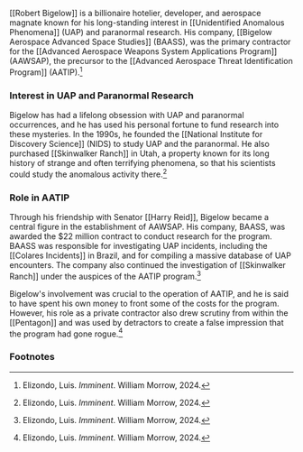 [[Robert Bigelow]] is a billionaire hotelier, developer, and aerospace magnate known for his long-standing interest in [[Unidentified Anomalous Phenomena]] (UAP) and paranormal research. His company, [[Bigelow Aerospace Advanced Space Studies]] (BAASS), was the primary contractor for the [[Advanced Aerospace Weapons System Applications Program]] (AAWSAP), the precursor to the [[Advanced Aerospace Threat Identification Program]] (AATIP).[^1]

### Interest in UAP and Paranormal Research

Bigelow has had a lifelong obsession with UAP and paranormal occurrences, and he has used his personal fortune to fund research into these mysteries. In the 1990s, he founded the [[National Institute for Discovery Science]] (NIDS) to study UAP and the paranormal. He also purchased [[Skinwalker Ranch]] in Utah, a property known for its long history of strange and often terrifying phenomena, so that his scientists could study the anomalous activity there.[^1]

### Role in AATIP

Through his friendship with Senator [[Harry Reid]], Bigelow became a central figure in the establishment of AAWSAP. His company, BAASS, was awarded the $22 million contract to conduct research for the program. BAASS was responsible for investigating UAP incidents, including the [[Colares Incidents]] in Brazil, and for compiling a massive database of UAP encounters. The company also continued the investigation of [[Skinwalker Ranch]] under the auspices of the AATIP program.[^1]

Bigelow's involvement was crucial to the operation of AATIP, and he is said to have spent his own money to front some of the costs for the program. However, his role as a private contractor also drew scrutiny from within the [[Pentagon]] and was used by detractors to create a false impression that the program had gone rogue.[^1]

### Footnotes
[^1]: Elizondo, Luis. *Imminent*. William Morrow, 2024.
